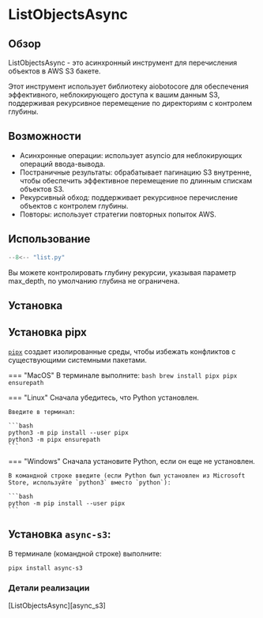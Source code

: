 # ListObjectsAsync

## Обзор
ListObjectsAsync - это асинхронный инструмент для перечисления объектов в AWS S3 бакете.

Этот инструмент использует библиотеку aiobotocore для обеспечения эффективного, неблокирующего доступа к вашим
данным S3, поддерживая рекурсивное перемещение по директориям с контролем глубины.

## Возможности

- Асинхронные операции: использует asyncio для неблокирующих операций ввода-вывода.
- Постраничные результаты: обрабатывает пагинацию S3 внутренне, чтобы обеспечить эффективное перемещение по длинным спискам объектов S3.
- Рекурсивный обход: поддерживает рекурсивное перечисление объектов с контролем глубины.
- Повторы: использует стратегии повторных попыток AWS.

## Использование

```python
--8<-- "list.py"
```
Вы можете контролировать глубину рекурсии, указывая параметр max_depth, по умолчанию глубина не ограничена.

## Установка

## Установка pipx
[`pipx`](https://pypa.github.io/pipx/) создает изолированные среды, чтобы избежать конфликтов с 
существующими системными пакетами.

=== "MacOS"
    В терминале выполните:
    ```bash
    brew install pipx
    pipx ensurepath
    ```

=== "Linux"
    Сначала убедитесь, что Python установлен.

    Введите в терминал:

    ```bash
    python3 -m pip install --user pipx
    python3 -m pipx ensurepath
    ```

=== "Windows"
    Сначала установите Python, если он еще не установлен.

    В командной строке введите (если Python был установлен из Microsoft Store, используйте `python3` вместо `python`):
    
    ```bash
    python -m pip install --user pipx
    ```

## Установка `async-s3`:
В терминале (командной строке) выполните:

```bash
pipx install async-s3
```

### Детали реализации

[ListObjectsAsync][async_s3]